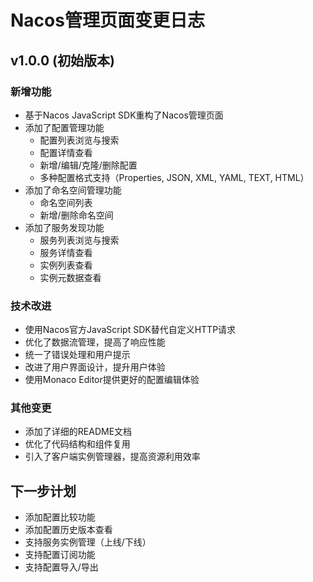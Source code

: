 # Nacos管理页面变更日志

## v1.0.0 (初始版本)

### 新增功能

- 基于Nacos JavaScript SDK重构了Nacos管理页面
- 添加了配置管理功能
  - 配置列表浏览与搜索
  - 配置详情查看
  - 新增/编辑/克隆/删除配置
  - 多种配置格式支持（Properties, JSON, XML, YAML, TEXT, HTML）
- 添加了命名空间管理功能
  - 命名空间列表
  - 新增/删除命名空间
- 添加了服务发现功能
  - 服务列表浏览与搜索
  - 服务详情查看
  - 实例列表查看
  - 实例元数据查看

### 技术改进

- 使用Nacos官方JavaScript SDK替代自定义HTTP请求
- 优化了数据流管理，提高了响应性能
- 统一了错误处理和用户提示
- 改进了用户界面设计，提升用户体验
- 使用Monaco Editor提供更好的配置编辑体验

### 其他变更

- 添加了详细的README文档
- 优化了代码结构和组件复用
- 引入了客户端实例管理器，提高资源利用效率

## 下一步计划

- 添加配置比较功能
- 添加配置历史版本查看
- 支持服务实例管理（上线/下线）
- 支持配置订阅功能
- 支持配置导入/导出
